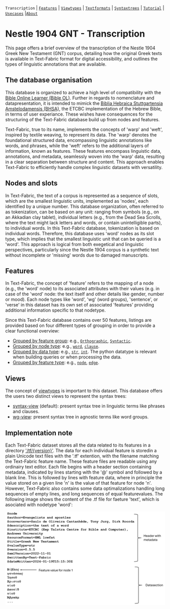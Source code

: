 <a name="start"></a>
`Transcription` | [`Features`](features/README.md#start) | [`Viewtypes`](viewtypes.md#start) | [`Textformats`](textformats.md#start) | [`Syntaxtrees`](syntaxtrees.md#start) | [`Tutorial`](../tutorial/README.md#start) | [`Usecases`](usecases/README.md#start) |[`About`](about.md#start)

# Nestle 1904 GNT - Transcription

This page offers a brief overview of the transcription of the Nestle 1904 Greek New Testament (GNT) corpus, detailing how the original Greek texts is available in Text-Fabric format for digital accessibility, and outlines the types of linguistic annotations that are available.

## The database organisation

This database is organized to achieve a high level of compatibility with the [Bible Online Learner (Bible OL)](https://learner.bible/). Further in regards to nomenclature and datapresentation, it is intended to mimick the [Biblia Hebraica Stuttgartensia Amstelodamensis (BHSA)](https://etcbc.github.io/bhsa/), the ETCBC implementation of the Hebrew Bible, in terms of user experiance. These wishes have consequences for the structuring of the Text-Fabric database build up from nodes and features.

Text-Fabric, true to its name, implements the concepts of 'warp' and 'weft', inspired by textile weaving, to represent its data. The 'warp' denotes the foundational structured data, encompassing linguistic annotations like words, and phrases, while the 'weft' refers to the additional layers of information, known as features. These features encompass linguistic data, annotations, and metadata, seamlessly woven into the 'warp' data, resulting in a clear separation between structure and content. This approach enables Text-Fabric to efficiently handle complex linguistic datasets with versatility.

## Nodes and slots

In Text-Fabric, the text of a corpus is represented as a sequence of slots, which are the smallest linguistic units, implemented as 'nodes', each identified by a unique number. This database organization, often referred to as tokenization, can be based on any unit: ranging from symbols (e.g., on an Akkadian clay tablet), individual letters (e.g., from the Dead Sea Scrolls, where the text might lack letters and words, or contain unintelligible parts), to individual words. In this Text-Fabric database, tokenization is based on individual words. Therefore, this database uses 'word' nodes as its slot type, which implies that the smallest linguistic unit that can be queried is a 'word'. This approach is logical from both exegetical and linguistic perspectives, particularly since the Nestle 1904 corpus is a synthetic text without incomplete or 'missing' words due to damaged manuscripts.

## Features 

In Text-Fabric, the concept of 'feature' refers to the mapping of a node (e.g., the 'word' node) to its associated attributes with their values (e.g. in case of the 'word' node: the text itself and other details like gender, number or mood). Each node types like 'word', 'wg' (word groups), 'sentence', or 'verse' in this dataset has its own set of associated 'features' providing additional information specific to that nodetype.

Since this Text-Fabric database contains over 50 features, listings are provided based on four different types of grouping in order to provide a clear functional overview:
* [Grouped by feature group](features/featuresbygroup.md#start): e.g., [`Orthographic`](features/featuresbygroup.md#orthograpic-features), [`Syntactic`](features/featuresbygroup.md#syntactic-features).
* [Grouped by node type](features/featuresbynodetype.md#start): e.g., [`word`](features/featuresbynodetype.md#word-nodes), [`clause`](features/featuresbynodetype.md#clause-nodes).
* [Grouped by data type](features/featuresbydatatype.md#start): e.g., [`str`](features/featuresbydatatype.md#string-datatype), [`int`](features/featuresbydatatype.md#integer-datatype). The python datatype is relevant when building queries or when processing the data.
* [Grouped by feature type](features/featuresbyfeaturetype.md#start): e.g., [`node`](features/featuresbyfeaturetype.md#node-features), [`edge`](features/featuresbyfeaturetype.md#edge-features).

## Views

The concept of [viewtypes](viewtypes.md#start) is important to this dataset. This database offers the users two distinct views to represent the syntax trees:
   * [syntax-view](syntax-view.md#start) (default): present syntax tree in linguistic terms like phrases and clauses.
   * [wg-view](wg-view.md#start): present syntax tree in agnostic terms like word groups.

## Implementation note

Each Text-Fabric dataset stores all the data related to its features in a directory ['/tf/{version}'](../../tf). The data for each individual feature is storedin a plain Unicode text files with the '.tf' extention, with the filename matching the Text-Fabric feature name.  These feature  files are readable using any ordinairy text editor. Each file begins with a header section containing metadata, indicated by lines starting with the '@' symbol and followed by a blank line. This is followed by lines with feature data, where in principle the value stored on a given line 'n' is the value of that feature for node 'n'. However, Text-Fabric also contains some data optimalizations handling long sequences of empty lines, and long sequences of equal featurevalues. The following image shows the content of the .tf file for faeture 'text', which is asociated with nodetype 'word':

<img src="features/images/tf_data_format.png" width="600px">







